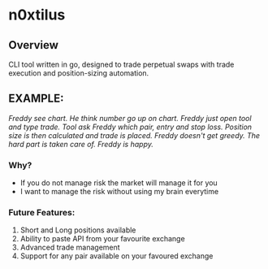 # n0xtilus

## Overview

CLI tool written in go, designed to trade perpetual swaps with trade execution and position-sizing automation.

## EXAMPLE:

_Freddy see chart. He think number go up on chart. Freddy just open tool and type trade. Tool ask Freddy which pair, entry and stop loss. Position size is then calculated and trade is placed. Freddy doesn't get greedy. The hard part is taken care of. Freddy is happy._

### Why?

- If you do not manage risk the market will manage it for you
- I want to manage the risk without using my brain everytime 

### Future Features:

1. Short and Long positions available
2. Ability to paste API from your favourite exchange
3. Advanced trade management 
4. Support for any pair available on your favoured exchange

